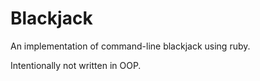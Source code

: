Blackjack
==========

An implementation of command-line blackjack using ruby.

Intentionally not written in OOP.